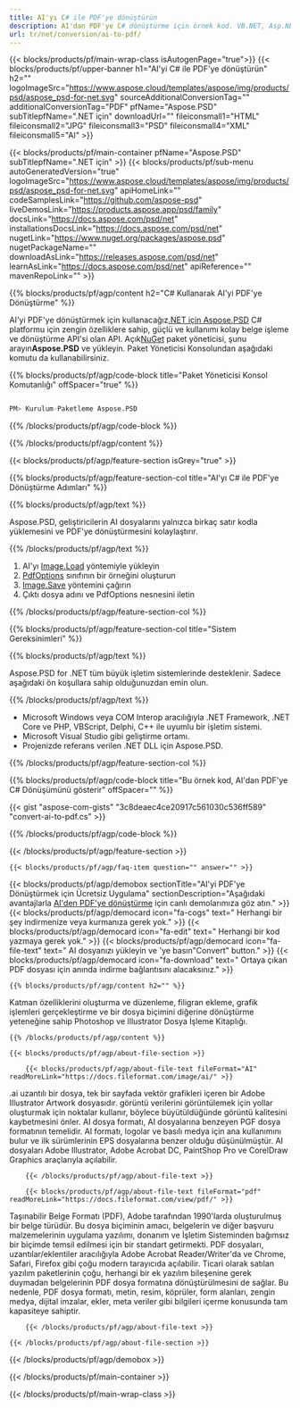 ```yaml
---
title: AI'yı C# ile PDF'ye dönüştürün
description: AI'dan PDF'ye C# dönüştürme için örnek kod. VB.NET, Asp.NET veya herhangi bir .NET tabanlı uygulama içinde toplu AI dosyalarının PDF'ye dönüştürülmesi için API örnek kodunu kullanın.
url: tr/net/conversion/ai-to-pdf/
---
```


{{< blocks/products/pf/main-wrap-class isAutogenPage="true">}}
{{< blocks/products/pf/upper-banner h1="AI'yi C# ile PDF'ye dönüştürün" h2="" logoImageSrc="https://www.aspose.cloud/templates/aspose/img/products/psd/aspose_psd-for-net.svg" sourceAdditionalConversionTag="" additionalConversionTag="PDF" pfName="Aspose.PSD" subTitlepfName=".NET için" downloadUrl="" fileiconsmall1="HTML" fileiconsmall2="JPG" fileiconsmall3="PSD" fileiconsmall4="XML" fileiconsmall5="AI" >}}

{{< blocks/products/pf/main-container pfName="Aspose.PSD" subTitlepfName=".NET için" >}}
{{< blocks/products/pf/sub-menu autoGeneratedVersion="true" logoImageSrc="https://www.aspose.cloud/templates/aspose/img/products/psd/aspose_psd-for-net.svg" apiHomeLink="" codeSamplesLink="https://github.com/aspose-psd" liveDemosLink="https://products.aspose.app/psd/family" docsLink="https://docs.aspose.com/psd/net" installationsDocsLink="https://docs.aspose.com/psd/net" nugetLink="https://www.nuget.org/packages/aspose.psd" nugetPackageName="" downloadAsLink="https://releases.aspose.com/psd/net" learnAsLink="https://docs.aspose.com/psd/net" apiReference="" mavenRepoLink="" >}}

{{% blocks/products/pf/agp/content h2="C# Kullanarak AI'yi PDF'ye Dönüştürme" %}}

AI'yi PDF'ye dönüştürmek için kullanacağız<a href="/psd/{{< lang-code >}}net">.NET için Aspose.PSD</a> C# platformu için zengin özelliklere sahip, güçlü ve kullanımı kolay belge işleme ve dönüştürme API'si olan API. Açık<a href="https://www.nuget.org/packages/aspose.psd">NuGet</a> paket yöneticisi, şunu arayın<b>Aspose.PSD</b> ve yükleyin. Paket Yöneticisi Konsolundan aşağıdaki komutu da kullanabilirsiniz.

{{% blocks/products/pf/agp/code-block title="Paket Yöneticisi Konsol Komutanlığı" offSpacer="true" %}}

```s

PM> Kurulum-Paketleme Aspose.PSD

```

{{% /blocks/products/pf/agp/code-block %}}

{{% /blocks/products/pf/agp/content %}}

{{< blocks/products/pf/agp/feature-section isGrey="true" >}}

{{% blocks/products/pf/agp/feature-section-col title="AI'yı C# ile PDF'ye Dönüştürme Adımları" %}}

{{% blocks/products/pf/agp/text %}}

 Aspose.PSD, geliştiricilerin AI dosyalarını yalnızca birkaç satır kodla yüklemesini ve PDF'ye dönüştürmesini kolaylaştırır.

{{% /blocks/products/pf/agp/text %}}

1. AI'yı [Image.Load](https://apireference.aspose.com/psd/net/aspose.psd/image/methods/load/index) yöntemiyle yükleyin
1. [PdfOptions](https://apireference.aspose.com/psd/net/aspose.psd.imageoptions/PdfOptions) sınıfının bir örneğini oluşturun
1. [Image.Save](https://apireference.aspose.com/psd/net/aspose.psd/image/methods/save/index) yöntemini çağırın
1. Çıktı dosya adını ve PdfOptions nesnesini iletin

{{% /blocks/products/pf/agp/feature-section-col %}}

{{% blocks/products/pf/agp/feature-section-col title="Sistem Gereksinimleri" %}}

{{% blocks/products/pf/agp/text %}}

 Aspose.PSD for .NET tüm büyük işletim sistemlerinde desteklenir. Sadece aşağıdaki ön koşullara sahip olduğunuzdan emin olun.

{{% /blocks/products/pf/agp/text %}}

- Microsoft Windows veya COM Interop aracılığıyla .NET Framework, .NET Core ve PHP, VBScript, Delphi, C++ ile uyumlu bir işletim sistemi.
- Microsoft Visual Studio gibi geliştirme ortamı.
- Projenizde referans verilen .NET DLL için Aspose.PSD.

{{% /blocks/products/pf/agp/feature-section-col %}}

{{% blocks/products/pf/agp/code-block title="Bu örnek kod, AI'dan PDF'ye C# Dönüşümünü gösterir" offSpacer="" %}}

{{< gist "aspose-com-gists" "3c8deaec4ce20917c561030c536ff589" "convert-ai-to-pdf.cs" >}}

{{% /blocks/products/pf/agp/code-block %}}

{{< /blocks/products/pf/agp/feature-section >}}

    {{< blocks/products/pf/agp/faq-item question="" answer="" >}}
 

<!-- aboutfile Starts -->

{{< blocks/products/pf/agp/demobox sectionTitle="AI'yi PDF'ye Dönüştürmek için Ücretsiz Uygulama" sectionDescription="Aşağıdaki avantajlarla [AI'den PDF'ye dönüştürme](https://products.aspose.app/psd/conversion/ai-to-pdf) için canlı demolarımıza göz atın." >}}
        {{< blocks/products/pf/agp/democard icon="fa-cogs" text=" Herhangi bir şey indirmenize veya kurmanıza gerek yok." >}}
        {{< blocks/products/pf/agp/democard icon="fa-edit" text=" Herhangi bir kod yazmaya gerek yok." >}}
        {{< blocks/products/pf/agp/democard icon="fa-file-text" text=" AI dosyanızı yükleyin ve \'ye basın\"Convert\" button." >}}
        {{< blocks/products/pf/agp/democard icon="fa-download" text=" Ortaya çıkan PDF dosyası için anında indirme bağlantısını alacaksınız." >}}

    {{% blocks/products/pf/agp/content h2="" %}}

Katman özelliklerini oluşturma ve düzenleme, filigran ekleme, grafik işlemleri gerçekleştirme ve bir dosya biçimini diğerine dönüştürme yeteneğine sahip Photoshop ve Illustrator Dosya İşleme Kitaplığı.



    {{% /blocks/products/pf/agp/content %}}

    {{< blocks/products/pf/agp/about-file-section >}}

        {{< blocks/products/pf/agp/about-file-text fileFormat="AI" readMoreLink="https://docs.fileformat.com/image/ai/" >}}
.ai uzantılı bir dosya, tek bir sayfada vektör grafikleri içeren bir Adobe Illustrator Artwork dosyasıdır. görüntü verilerini görüntülemek için yollar oluşturmak için noktalar kullanır, böylece büyütüldüğünde görüntü kalitesini kaybetmesini önler. AI dosya formatı, AI dosyalarına benzeyen PGF dosya formatının temelidir. AI formatı, logolar ve basılı medya için ana kullanımını bulur ve ilk sürümlerinin EPS dosyalarına benzer olduğu düşünülmüştür. AI dosyaları Adobe Illustrator, Adobe Acrobat DC, PaintShop Pro ve CorelDraw Graphics araçlarıyla açılabilir.

        {{< /blocks/products/pf/agp/about-file-text >}}

        {{< blocks/products/pf/agp/about-file-text fileFormat="pdf" readMoreLink="https://docs.fileformat.com/view/pdf/" >}}
Taşınabilir Belge Formatı (PDF), Adobe tarafından 1990'larda oluşturulmuş bir belge türüdür. Bu dosya biçiminin amacı, belgelerin ve diğer başvuru malzemelerinin uygulama yazılımı, donanım ve İşletim Sisteminden bağımsız bir biçimde temsil edilmesi için bir standart getirmekti. PDF dosyaları, uzantılar/eklentiler aracılığıyla Adobe Acrobat Reader/Writer'da ve Chrome, Safari, Firefox gibi çoğu modern tarayıcıda açılabilir. Ticari olarak satılan yazılım paketlerinin çoğu, herhangi bir ek yazılım bileşenine gerek duymadan belgelerinin PDF dosya formatına dönüştürülmesini de sağlar. Bu nedenle, PDF dosya formatı, metin, resim, köprüler, form alanları, zengin medya, dijital imzalar, ekler, meta veriler gibi bilgileri içerme konusunda tam kapasiteye sahiptir.

        {{< /blocks/products/pf/agp/about-file-text >}}

    {{< /blocks/products/pf/agp/about-file-section >}}

{{< /blocks/products/pf/agp/demobox >}}

<!-- aboutfile Ends -->



{{< /blocks/products/pf/main-container >}}
    
{{< /blocks/products/pf/main-wrap-class >}}
